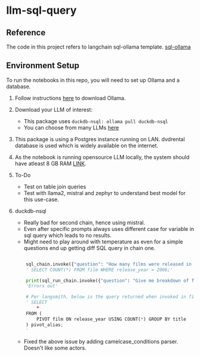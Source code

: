 # llm-sql-query

## Reference
The code in this project refers to langchain sql-ollama template.
[sql-ollama](https://github.com/langchain-ai/langchain/tree/master/templates/sql-ollama)
   

## Environment Setup

To run the notebooks in this repo, you will need to set up Ollama and a database.

1. Follow instructions [here](https://ollama.com/download) to download Ollama.

2. Download your LLM of interest:

    * This package uses `duckdb-nsql: ollama pull duckdb-nsql`
    * You can choose from many LLMs [here](https://ollama.ai/library)

3. This package is using a  Postgres instance running on LAN. dvdrental database is used which is widely available on the internet.

4. As the notebook is running opensource LLM locally, the system should have atleast 8 GB RAM [LINK](https://ollama.com/library/orca-mini#:~:text=the%20sky%20blue%3F%22%0A%20%20%20%7D%27-,Memory%20requirements,-7b%20models%20generally). 

5. To-Do
    - Test on table join queries 
    - Test with llama2, mistral and zephyr to understand best model for this use-case.
    
6. duckdb-nsql
    - Really bad for second chain, hence using mistral.
    - Even after specific prompts always uses different case for variable in sql query which leads to no results.
    - Might need to play around with temperature as even for a simple questions end up getting diff SQL query in chain one.
    ```python

        sql_chain.invoke({"question": "How many films were released in 2006?"})
        ' SELECT COUNT(*) FROM film WHERE release_year = 2006;'

        print(sql_run_chain.invoke({"question": "Give me breakdown of films by release year"})) 
        'Errors out' 

        # Per langsmith, below is the query returned when invoked in final chain.
        ' SELECT 
            * 
        FROM (
            PIVOT film ON release_year USING COUNT(*) GROUP BY title
        ) pivot_alias;
        '
    ```
    - Fixed the above issue by adding camelcase_conditions parser. Doesn't like some actors.